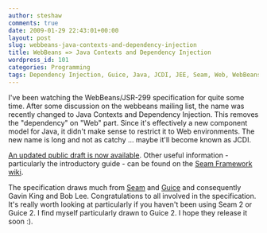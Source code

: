 ```yaml
---
author: steshaw
comments: true
date: 2009-01-29 22:43:01+00:00
layout: post
slug: webbeans-java-contexts-and-dependency-injection
title: WebBeans => Java Contexts and Dependency Injection
wordpress_id: 101
categories: Programming
tags: Dependency Injection, Guice, Java, JCDI, JEE, Seam, Web, WebBeans
---
```


I've been watching the WebBeans/JSR-299 specification for quite some time. After some discussion on the webbeans mailing list, the name was recently changed to Java Contexts and Dependency Injection. This removes the "dependency" on "Web" part. Since it's effectively a new component model for Java, it didn't make sense to restrict it to Web environments. The new name is long and not as catchy ... maybe it'll become known as JCDI.

[An updated public draft is now available](http://in.relation.to/Bloggers/RevisedPublicDraftOfJSR299JavaContextsAndDependencyInjection). Other useful information - particularly the introductory guide - can be found on the [Seam Framework wiki](http://www.seamframework.org/WebBeans).

The specification draws much from [Seam](http://seamframework.org) and [Guice](http://code.google.com/p/google-guice/) and consequently Gavin King and Bob Lee. Congratulations to all involved in the specification. It's really worth looking at particularly if you haven't been using Seam 2 or Guice 2. I find myself particularly drawn to Guice 2. I hope they release it soon :).
